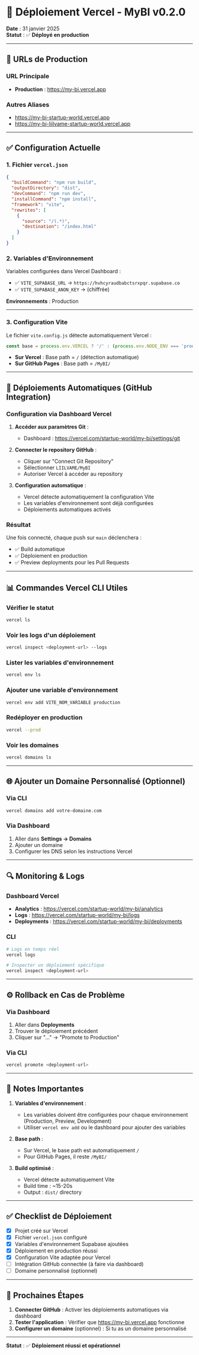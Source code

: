 # 🚀 Déploiement Vercel - MyBI v0.2.0

**Date** : 31 janvier 2025  
**Statut** : ✅ **Déployé en production**

---

## 📍 URLs de Production

### URL Principale
- **Production** : https://my-bi.vercel.app

### Autres Aliases
- https://my-bi-startup-world.vercel.app
- https://my-bi-liilvame-startup-world.vercel.app

---

## ✅ Configuration Actuelle

### 1. Fichier `vercel.json`
```json
{
  "buildCommand": "npm run build",
  "outputDirectory": "dist",
  "devCommand": "npm run dev",
  "installCommand": "npm install",
  "framework": "vite",
  "rewrites": [
    {
      "source": "/(.*)",
      "destination": "/index.html"
    }
  ]
}
```

### 2. Variables d'Environnement

Variables configurées dans Vercel Dashboard :

- ✅ `VITE_SUPABASE_URL` → `https://hvhcyraudbabctsrxpqr.supabase.co`
- ✅ `VITE_SUPABASE_ANON_KEY` → (chiffrée)

**Environnements** : Production

---

### 3. Configuration Vite

Le fichier `vite.config.js` détecte automatiquement Vercel :

```javascript
const base = process.env.VERCEL ? '/' : (process.env.NODE_ENV === 'production' ? '/MyBI/' : '/')
```

- **Sur Vercel** : Base path = `/` (détection automatique)
- **Sur GitHub Pages** : Base path = `/MyBI/`

---

## 🔗 Déploiements Automatiques (GitHub Integration)

### Configuration via Dashboard Vercel

1. **Accéder aux paramètres Git** :
   - Dashboard : https://vercel.com/startup-world/my-bi/settings/git

2. **Connecter le repository GitHub** :
   - Cliquer sur "Connect Git Repository"
   - Sélectionner `LIILVAME/MyBI`
   - Autoriser Vercel à accéder au repository

3. **Configuration automatique** :
   - Vercel détecte automatiquement la configuration Vite
   - Les variables d'environnement sont déjà configurées
   - Déploiements automatiques activés

### Résultat

Une fois connecté, chaque push sur `main` déclenchera :
- ✅ Build automatique
- ✅ Déploiement en production
- ✅ Preview deployments pour les Pull Requests

---

## 📊 Commandes Vercel CLI Utiles

### Vérifier le statut
```bash
vercel ls
```

### Voir les logs d'un déploiement
```bash
vercel inspect <deployment-url> --logs
```

### Lister les variables d'environnement
```bash
vercel env ls
```

### Ajouter une variable d'environnement
```bash
vercel env add VITE_NOM_VARIABLE production
```

### Redéployer en production
```bash
vercel --prod
```

### Voir les domaines
```bash
vercel domains ls
```

---

## 🌐 Ajouter un Domaine Personnalisé (Optionnel)

### Via CLI
```bash
vercel domains add votre-domaine.com
```

### Via Dashboard
1. Aller dans **Settings → Domains**
2. Ajouter un domaine
3. Configurer les DNS selon les instructions Vercel

---

## 🔍 Monitoring & Logs

### Dashboard Vercel
- **Analytics** : https://vercel.com/startup-world/my-bi/analytics
- **Logs** : https://vercel.com/startup-world/my-bi/logs
- **Deployments** : https://vercel.com/startup-world/my-bi/deployments

### CLI
```bash
# Logs en temps réel
vercel logs

# Inspecter un déploiement spécifique
vercel inspect <deployment-url>
```

---

## ⚙️ Rollback en Cas de Problème

### Via Dashboard
1. Aller dans **Deployments**
2. Trouver le déploiement précédent
3. Cliquer sur "..." → "Promote to Production"

### Via CLI
```bash
vercel promote <deployment-url>
```

---

## 📝 Notes Importantes

1. **Variables d'environnement** :
   - Les variables doivent être configurées pour chaque environnement (Production, Preview, Development)
   - Utiliser `vercel env add` ou le dashboard pour ajouter des variables

2. **Base path** :
   - Sur Vercel, le base path est automatiquement `/`
   - Pour GitHub Pages, il reste `/MyBI/`

3. **Build optimisé** :
   - Vercel détecte automatiquement Vite
   - Build time : ~15-20s
   - Output : `dist/` directory

---

## ✅ Checklist de Déploiement

- [x] Projet créé sur Vercel
- [x] Fichier `vercel.json` configuré
- [x] Variables d'environnement Supabase ajoutées
- [x] Déploiement en production réussi
- [x] Configuration Vite adaptée pour Vercel
- [ ] Intégration GitHub connectée (à faire via dashboard)
- [ ] Domaine personnalisé (optionnel)

---

## 🎯 Prochaines Étapes

1. **Connecter GitHub** : Activer les déploiements automatiques via dashboard
2. **Tester l'application** : Vérifier que https://my-bi.vercel.app fonctionne
3. **Configurer un domaine** (optionnel) : Si tu as un domaine personnalisé

---

**Statut** : ✅ **Déploiement réussi et opérationnel**

